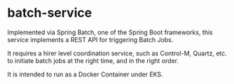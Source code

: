 # batch-service

Implemented via Spring Batch, one of the Spring Boot frameworks, this service
implements a REST API for triggering Batch Jobs.

It requires a hirer level coordination service, such as Control-M, Quartz, etc.
to initiate batch jobs at the right time, and in the right order.

It is intended to run as a Docker Container under EKS.